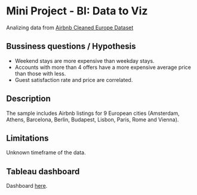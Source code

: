 # Mini Project - BI: Data to Viz

Analizing data from [Airbnb Cleaned Europe Dataset](https://www.kaggle.com/datasets/dipeshkhemani/airbnb-cleaned-europe-dataset)

## Bussiness questions / Hypothesis
- Weekend stays are more expensive than weekday stays.
- Accounts with more than 4 offers have a more expensive average price than those with less.
- Guest satisfaction rate and price are correlated.

## Description
The sample includes Airbnb listings for 9 European cities (Amsterdam, Athens, Barcelona, Berlin, Budapest, Lisbon, Paris, Rome and Vienna).

## Limitations
Unknown timeframe of the data.

## Tableau dashboard
Dashboard [here](https://public.tableau.com/app/profile/tebas.martinez/viz/MiniProject-BIDatatoViz/Dashboard1?publish=yes).